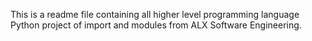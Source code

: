 This is a readme file  containing all higher level programming language Python project of import and modules  from ALX Software Engineering.
